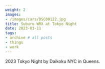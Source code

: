 ```yaml
---
weight: 2
images:
- /images/cars/DSC00122.jpg
title: Suburu WRX at Tokyo Night
date: 2023-03-11
tags:
- archive # all posts
- things
- work
---
```


2023 Tokyo Night by Daikoku NYC in Queens.